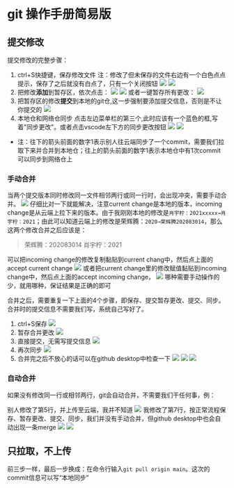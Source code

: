 # git 操作手册简易版
## 提交修改
提交修改的完整步骤：

1. ctrl+S快捷键，保存修改文件
   注：修改了但未保存的文件右边有一个白色点点提示，保存了之后就没有白点了，只有一个关闭按钮
   ![](\photo\2022-02-08-09-58-21.png)
   ![](\photo\2022-02-08-09-59-18.png)
2. 把修改**添加**到暂存区，依次点击：
   ![](\photo\2022-02-08-10-01-59.png)
   ![](\photo\2022-02-08-10-03-08.png)
   或者一键暂存所有更改：
   ![](\photo\2022-02-08-10-03-59.png)
3. 把暂存区的修改**提交**到本地的git仓,这一步强制要添加提交信息，否则是不让你提交的
   ![](\photo\2022-02-08-10-08-43.png)
4. 本地仓和网络仓同步
   点击左边菜单栏的第三个,此时应该有一个蓝色的框,写着"同步更改"。或者点击vscode左下方的同步更改按钮
   ![](\photo\2022-02-08-10-10-53.png)
![](\photo\2022-02-08-10-11-16.png)
* 注：往下的箭头前面的数字1表示别人往云端同步了一个commit，需要我们拉取下来并合并到本地仓；往上的箭头前面的数字1表示本地仓中有1次commit可以同步到网络仓上

### 手动合并
当两个提交版本同时修改同一文件相邻两行或同一行时，会出现冲突，需要手动合并。
![](\photo\2022-02-08-10-22-51.png)
仔细比对一下就能解决，注意current change是本地的版本，incoming change是从云端上拉下来的版本。由于我刚刚本地的修改是`肖宇柠：2021xxxxx→肖宇柠：2021`；由此可以知道云端上的修改是荣辉腾：`2020→荣辉腾202083014`，那么这两个修改合并之后应该是：
>荣辉腾：202083014
>肖宇柠：2021


可以把incoming change的修改复制黏贴到current chang中，然后点上面的accept current change
![](\photo\2022-02-08-10-39-55.png)
或者把current change里的修改赋值黏贴到incoming change中，然后点上面的accept incoming change，
![](\photo\2022-02-08-10-45-05.png)
哪种需要手动操作的少，就用哪种，保证结果是正确的即可

合并之后，需要重复一下上面的4个步骤，即保存、提交暂存更改、提交、同步。合并时的提交信息不需要我们写，系统自己写好了。

1. ctrl+S保存
   ![](\photo\2022-02-08-10-53-15.png)
2. 暂存合并更改
   ![](\photo\2022-02-08-10-54-21.png)
3. 直接提交，无需写提交信息
![](\photo\2022-02-08-10-57-48.png)
4. 再次同步
   ![](\photo\2022-02-08-10-58-53.png)
5. 合并完之后不放心的话可以在github desktop中检查一下
![](\photo\2022-02-08-11-12-36.png)
![](\photo\2022-02-08-11-12-46.png)
![](\photo\2022-02-08-11-13-00.png)
### 自动合并
如果没有修改同一行或相邻两行，git会自动合并，不需要我们干任何事，例：

别人修改了第5行，并上传至云端，我并不知道
![](\photo\2022-02-08-11-06-18.png)
我修改了第7行，按正常流程保存、暂存更改、提交、同步，我们并没有手动合并，但github desktop中也会自动出现一条merge
![](\photo\2022-02-08-11-08-33.png)
![](\photo\2022-02-08-11-11-18.png)


## 只拉取，不上传
前三步一样，最后一步换成：在命令行输入`git pull origin main`。这次的commit信息可以写“本地同步”